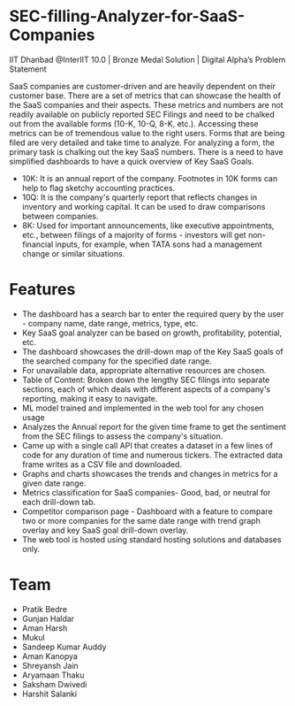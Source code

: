 # SEC-filling-Analyzer-for-SaaS-Companies
IIT Dhanbad @InterIIT 10.0 | Bronze Medal Solution | Digital Alpha’s Problem Statement

SaaS companies are customer-driven and are heavily dependent on their customer base. There are a set of metrics that can showcase the health of the SaaS companies and their aspects. These metrics and numbers are not readily available on publicly reported SEC Filings and need to be chalked out from the available forms (10-K, 10-Q, 8-K, etc.). Accessing these metrics can be of tremendous value to the right users. Forms that are being filed are very detailed and take time to analyze. For analyzing a form, the primary task is chalking out the key SaaS numbers. There is a need to have simplified dashboards to have a quick overview of Key SaaS Goals.

- 10K: It is an annual report of the company. Footnotes in 10K forms can help to flag sketchy accounting practices.
- 10Q: It is the company's quarterly report that reflects changes in inventory and working capital. It can be used to draw comparisons between companies.
- 8K: Used for important announcements, like executive appointments, etc., between filings of a majority of forms - investors will get non-financial inputs, for example,       when TATA sons had a management change or similar situations.

# Features
- The dashboard has a search bar to enter the required query by the user - company
name, date range, metrics, type, etc.
- Key SaaS goal analyzer can be based on growth, profitability, potential, etc.
- The dashboard showcases the drill-down map of the Key SaaS goals of the searched
company for the specified date range.
- For unavailable data, appropriate alternative resources are chosen.
- Table of Content: Broken down the lengthy SEC filings into separate sections, each of which
deals with different aspects of a company's reporting, making it easy to navigate.
- ML model trained and implemented in the web tool for any chosen usage
- Analyzes the Annual report for the given time frame to get the sentiment from the SEC filings to
assess the company's situation.
- Came up with a single call API that creates a dataset in a few lines of code for any duration of
time and numerous tickers. The extracted data frame writes as a CSV file and
downloaded.
- Graphs and charts showcases the trends and changes in metrics for a given date range.
- Metrics classification for SaaS companies- Good, bad, or neutral for each drill-down tab.
- Competitor comparison page - Dashboard with a feature to compare two or more companies
for the same date range with trend graph overlay and key SaaS goal drill-down overlay.
- The web tool is hosted using standard hosting solutions and databases only.

# Team
- Pratik Bedre
- Gunjan Haldar
- Aman Harsh
- Mukul
- Sandeep Kumar Auddy 
- Aman Kanopya
- Shreyansh Jain
- Aryamaan Thaku
- Saksham Dwivedi 
- Harshit Salanki

